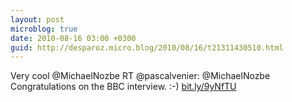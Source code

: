 ```yaml
---
layout: post
microblog: true
date: 2010-08-16 03:00 +0300
guid: http://desparoz.micro.blog/2010/08/16/t21311430510.html
---
```

Very cool @MichaelNozbe RT @pascalvenier: @MichaelNozbe Congratulations on the BBC interview. :-) [bit.ly/9yNfTU](http://bit.ly/9yNfTU)
